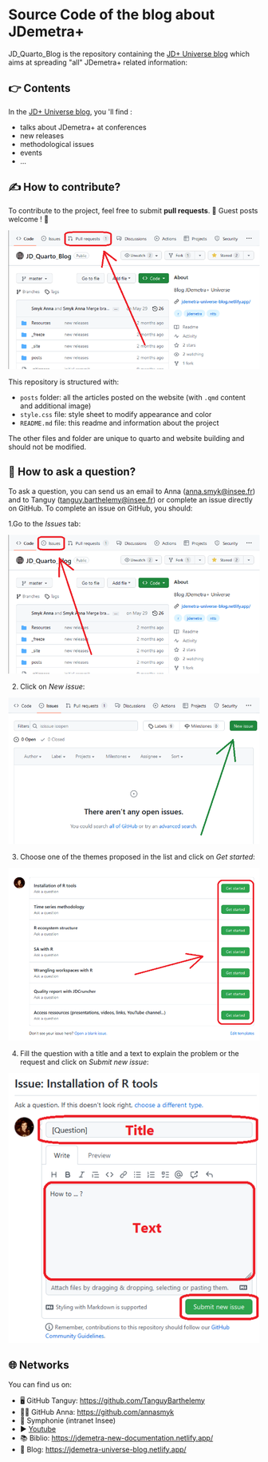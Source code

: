 #  Source Code of the blog about JDemetra+

JD_Quarto_Blog is the repository containing the [JD+ Universe blog](https://jdemetra-universe-blog.netlify.app/) which aims at spreading "all" JDemetra+ related information: 


## 👉 Contents

In the [JD+ Universe blog](https://jdemetra-universe-blog.netlify.app/), you 'll find :

-   talks about JDemetra+ at conferences
-   new releases
-   methodological issues
-   events
-   ...


## ✍️ How to contribute?

To contribute to the project, feel free to submit **pull requests**.
🌟 Guest posts welcome ! 🌟

<p align="center">
  <img src="https://github.com/TanguyBarthelemy/JD_Quarto_Blog/blob/master/img/pull_request/pull_request.png?raw=true">
</p>


This repository is structured with:

- `posts` folder: all the articles posted on the website (with `.qmd` content and additional image)
- `style.css` file: style sheet to modify appearance and color
- `README.md` file: this readme and information about the project

The other files and folder are unique to quarto and website building and should not be modified.


## 🙋 How to ask a question?

To ask a question, you can send us an email to Anna (anna.smyk@insee.fr) and to Tanguy (tanguy.barthelemy@insee.fr) or complete an issue directly on GitHub.
To complete an issue on GitHub, you should:

1.Go to the *Issues* tab:

<p align="center">
  <img src="https://github.com/TanguyBarthelemy/JD_Quarto_Blog/blob/master/img/issue/issue_panel.png?raw=true">
</p>

2. Click on *New issue*:

<p align="center">
  <img src="https://github.com/TanguyBarthelemy/JD_Quarto_Blog/blob/master/img/issue/create_issue.png?raw=true">
</p>

3. Choose one of the themes proposed in the list and click on *Get started*:

<p align="center">
  <img src="https://github.com/TanguyBarthelemy/JD_Quarto_Blog/blob/master/img/issue/choose_issue.png?raw=true">
</p>

4. Fill the question with a title and a text to explain the problem or the request and click on *Submit new issue*:

<p align="center">
  <img src="https://github.com/TanguyBarthelemy/JD_Quarto_Blog/blob/master/img/issue/complete_issue.png?raw=true">
</p>


## 🌐 Networks

You can find us on:
- 🖥️ GitHub Tanguy: https://github.com/TanguyBarthelemy
- 👨‍💻 GitHub Anna: https://github.com/annasmyk
- 🏢 Symphonie (intranet Insee)
- ▶️ [Youtube](https://www.youtube.com/@TSwithJDemetraandR)
- 📚 Biblio: https://jdemetra-new-documentation.netlify.app/
- 📝 Blog: https://jdemetra-universe-blog.netlify.app/
